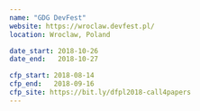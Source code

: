 ```yaml
---
name: "GDG DevFest"
website: https://wroclaw.devfest.pl/
location: Wroclaw, Poland

date_start: 2018-10-26
date_end:   2018-10-27

cfp_start: 2018-08-14
cfp_end:   2018-09-16
cfp_site: https://bit.ly/dfpl2018-call4papers
---
```

